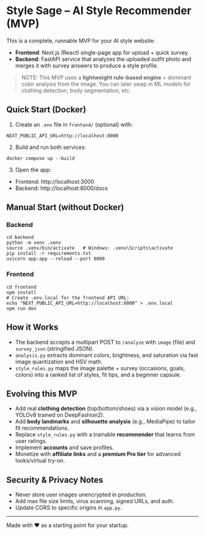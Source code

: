 # Style Sage – AI Style Recommender (MVP)

This is a complete, runnable MVP for your AI style website:
- **Frontend**: Next.js (React) single-page app for upload + quick survey.
- **Backend**: FastAPI service that analyzes the uploaded outfit photo and merges it with survey answers to produce a style profile.

> NOTE: This MVP uses a **lightweight rule-based engine** + dominant color analysis from the image. You can later swap in ML models for clothing detection, body segmentation, etc.

## Quick Start (Docker)

1) Create an `.env` file in `frontend/` (optional) with:
```
NEXT_PUBLIC_API_URL=http://localhost:8000
```

2) Build and run both services:
```
docker compose up --build
```

3) Open the app:
- Frontend: http://localhost:3000
- Backend:  http://localhost:8000/docs

## Manual Start (without Docker)

### Backend
```
cd backend
python -m venv .venv
source .venv/bin/activate   # Windows: .venv\Scripts\activate
pip install -r requirements.txt
uvicorn app:app --reload --port 8000
```

### Frontend
```
cd frontend
npm install
# Create .env.local for the frontend API URL:
echo "NEXT_PUBLIC_API_URL=http://localhost:8000" > .env.local
npm run dev
```

## How it Works

- The backend accepts a multipart POST to `/analyze` with `image` (file) and `survey_json` (stringified JSON).
- `analysis.py` extracts dominant colors, brightness, and saturation via fast image quantization and HSV math.
- `style_rules.py` maps the image palette + survey (occasions, goals, colors) into a ranked list of styles, fit tips, and a beginner capsule.

## Evolving this MVP

- Add real **clothing detection** (top/bottom/shoes) via a vision model (e.g., YOLOv8 trained on DeepFashion2).
- Add **body landmarks** and **silhouette analysis** (e.g., MediaPipe) to tailor fit recommendations.
- Replace `style_rules.py` with a trainable **recommender** that learns from user ratings.
- Implement **accounts** and save profiles.
- Monetize with **affiliate links** and a **premium Pro tier** for advanced looks/virtual try-on.

## Security & Privacy Notes

- Never store user images unencrypted in production.
- Add max file size limits, virus scanning, signed URLs, and auth.
- Update CORS to specific origins in `app.py`.

---

Made with ❤️ as a starting point for your startup.
